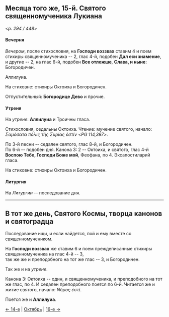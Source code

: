 
## Месяца того же, 15-й. Святого священномученика Лукиана  

<*p. 294 / 448*>

#### Вечерня

*Вечером*, после стихословия, на **Господи воззвах** ставим 4 и поем стихиры священномученика -- 2, 
глас 4-й, подобен **Дал еси знамение**, и другие -- 2, на глас 6-й, подобен **Все отложше**, 
**Слава, и ныне:** Богородичен. 

Аллилуиа. 

На стиховне: стихиры Октоиха и Богородичен.

Отпустительный: **Богородице Дево** и прочие. 

#### Утреня

На *утрене*: **Аллилуиа** и Троичны гласа. 

Стихословия, седальны Октоиха. 
Чтение: мучение святого, начало: *Σαμόσατα πόλις τῆς Συρίας ἐστίν* <*PG 114,397*>.  

По 3-й песни -- седален святого, глас 8-й, и Богородичен.    
По 6-й -- подобен дня. 
Канона 3: 2 -- Октоиха, и святого, глас 4-й **Воспою Тебе, Господи Боже мой**, Феофана, по 4. 
Эксапостиларий гласа. 

На стиховне: стихиры Октоиха и Богородичен. 

#### Литургия

На *Литургии* -- последование дня. 

---

## В тот же день, Святого Космы, творца канонов и святоградца

Последование ищи, и если найдется, пой и ему вместе со священномучеником. 

На **Господи воззвах** же ставим 6 и поем преждеписанные стихиры священномученика на глас 4-й -- 3,  
так же же и преподобного на тот же глас -- 3, и Богородичен. 

Так же и на *утрене*. 

Канона 3: Октоиха -- один, и священномученика, и преподобного на тот же глас, по 4. 
И седален преподобного поется по 6-й. 
Читается же и житие святого, начало: *Νόμος ἐστί*. 

Поется же и **Аллилуиа**. 

[← 14-е](10_14_EUR.ru.md) | [Октябрь](README.md#15-й) | [16-е →](10_16_EUR.ru.md)